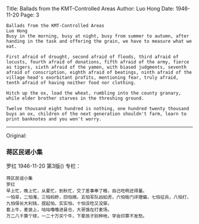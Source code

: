 Title: Ballads from the KMT-Controlled Areas
Author: Luo Hong
Date: 1946-11-20
Page: 3

    Ballads from the KMT-Controlled Areas
    Luo Hong
    Busy in the morning, busy at night, busy from summer to autumn, after handing in the task and offering the grain, we have to measure what we eat.

    First afraid of drought, second afraid of floods, third afraid of locusts, fourth afraid of donations, fifth afraid of the army, fierce as tigers, sixth afraid of the yamen, with biased judgments, seventh afraid of conscription, eighth afraid of beatings, ninth afraid of the village head's exorbitant profits, mentioning fear, truly afraid, tenth afraid of having neither food nor clothing.

    Hitch up the ox, load the wheat, rumbling into the county granary, while elder brother starves in the threshing ground.

    Twelve thousand eight hundred is nothing, one hundred twenty thousand buys an ox, children of the next generation shouldn't farm, learn to print banknotes and you won't worry.



<hr /> 

Original: 


### 蒋区民谣小集
罗红
1946-11-20
第3版()
专栏：

    蒋区民谣小集
    罗红
    早上忙，晚上忙，从夏忙，到秋忙，交了差事奉了粮，自己吃咧还得量。
    一怕旱，二怕淹，三怕蚂蚱，四怕捐，五怕军队凶如虎，六怕衙门评理偏，七怕征兵，八怕打，九怕保长大利钱，提起怕，实实怕，十怕没吃又没穿。
    套上牛，麦装上，咕咕噜噜进县仓，大哥饿在打麦场。
    万二八千算个球，一二十万买个牛，下辈孩子别种地，学会印票不发愁。
